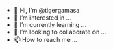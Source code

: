 - 👋 Hi, I’m @tigergamasa
- 👀 I’m interested in ...
- 🌱 I’m currently learning ...
- 💞️ I’m looking to collaborate on ...
- 📫 How to reach me ...

<!---
tigergamasa/tigergamasa is a ✨ special ✨ repository because its `README.md` (this file) appears on your GitHub profile.
You can click the Preview link to take a look at your changes.
--->

